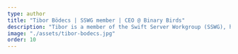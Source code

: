 ```yaml
---
type: author
title: "Tibor Bödecs | SSWG member | CEO @ Binary Birds"
description: "Tibor is a member of the Swift Server Workgroup (SSWG), he is the co-founder of Binary Birds Kft."
image: "./assets/tibor-bodecs.jpg"
order: 10
---
```

